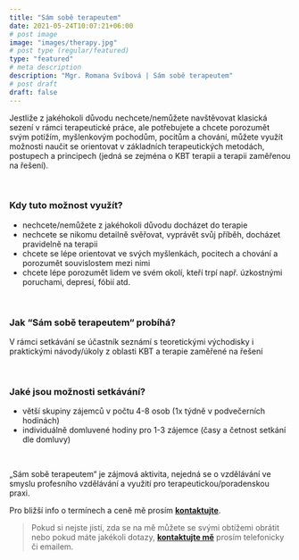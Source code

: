 ```yaml
---
title: "Sám sobě terapeutem"
date: 2021-05-24T10:07:21+06:00
# post image
image: "images/therapy.jpg"
# post type (regular/featured)
type: "featured"
# meta description
description: "Mgr. Romana Svíbová | Sám sobě terapeutem"
# post draft
draft: false
---
```


Jestliže z jakéhokoli důvodu nechcete/nemůžete navštěvovat klasická sezení v rámci terapeutické práce, ale potřebujete a chcete porozumět svým potížím, myšlenkovým pochodům, pocitům a chování, můžete využít možnosti naučit se orientovat v základních terapeutických metodách, postupech a principech (jedná se zejména o KBT terapii a terapii zaměřenou na řešení).

<br>

### Kdy tuto možnost využít?
- nechcete/nemůžete z jakéhokoli důvodu docházet do terapie
- nechcete se nikomu detailně svěřovat, vyprávět svůj příběh, docházet pravidelně na terapii
- chcete se lépe orientovat ve svých myšlenkách, pocitech a chování a porozumět souvislostem mezi nimi
- chcete lépe porozumět lidem ve svém okolí, kteří trpí např. úzkostnými poruchami, depresí, fóbií atd.

<br>

### Jak “Sám sobě terapeutem“ probíhá?
V rámci setkávání se účastník seznámí s teoretickými východisky i praktickými návody/úkoly z oblasti KBT a terapie zaměřené na řešení

<br>

### Jaké jsou možnosti setkávání?
- větší skupiny zájemců v počtu 4-8 osob (1x týdně v podvečerních hodinách)
- individuálně domluvené hodiny pro 1-3 zájemce (časy a četnost setkání dle domluvy)

<br>

„Sám sobě terapeutem“ je zájmová aktivita, nejedná se o vzdělávání ve smyslu profesního vzdělávání a využití pro terapeutickou/poradenskou praxi.

Pro bližší info o termínech a ceně mě prosím [**kontaktujte**](/contact).

> Pokud si nejste jistí, zda se na mě můžete se svými obtížemi obrátit nebo pokud máte jakékoli dotazy, [**kontaktujte mě**](/contact) prosím telefonicky či emailem.
